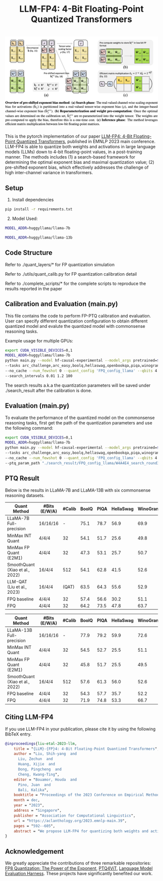 <h1 align="center">
    <p>LLM-FP4: 4-Bit Floating-Point Quantized Transformers</p>
</h1>

<h1 align="center"> 
<img src="./img/fpq.png" width="600">
</h1>

This is the pytorch implementation of our paper [LLM-FP4: 4-Bit Floating-Point Quantized Transformers](https://arxiv.org/abs/2310.16836), published in EMNLP 2023 main conference.
LLM-FP4 is able to quantize both weights and activations in large language models (LLMs) down to 4-bit floating-point values, in a post-training manner. The methods includes (1) a search-based framework for determining the optimal exponent bias and maximal quantization value; (2) pre-shifted exponent bias, which effectively addresses the challenge of high inter-channel variance in transformers.


## Setup

1. Install dependencies
```bash
pip install -r requirements.txt
```

2. Model Used:

```bash
MODEL_ADDR=huggyllama/llama-7b
```
```bash
MODEL_ADDR=huggyllama/llama-13b
```

## Code Structure
Refer to ./quant_layers/* for FP quantization simulation

Refer to ./utils/quant_calib.py for FP quantization calibration detail

Refer to ./complete_scripts/* for the complete scripts to reproduce the results reported in the paper

## Calibration and Evaluation (main.py)

This file contains the code to perform FP-PTQ calibration and evaluation. User can specify different quantization configuration to obtain different quantized model and evalute the quantized model with commonsense reasoning tasks.

Example usage for multiple GPUs:
```bash
export CUDA_VISIBLE_DEVICES=0,1
MODEL_ADDR=huggyllama/llama-7b
python main.py --model hf-causal-experimental --model_args pretrained=$MODEL_ADDR,use_accelerate=True \
--tasks arc_challenge,arc_easy,boolq,hellaswag,openbookqa,piqa,winogrande --device cuda --batch_size auto \
--no_cache --num_fewshot 0 --quant_config 'FPQ_config_llama' --qbits 4 4 4 2 2 2 --calib_size 32 --search_round 3 \
--search_intervals 0.01 1.2 100
```

The search results a.k.a the quantization parameters will be saved under ./search_result after the calibration is done.

## Evaluation (main.py)

To evaluate the performance of the quantized model on the commonsense reasoning tasks, first get the path of the quantization parameters and use the following command:

```bash
export CUDA_VISIBLE_DEVICES=0,1
MODEL_ADDR=huggyllama/llama-7b
python main.py --model hf-causal-experimental --model_args pretrained=$MODEL_ADDR,use_accelerate=True \
--tasks arc_challenge,arc_easy,boolq,hellaswag,openbookqa,piqa,winogrande --device cuda --batch_size auto \
--no_cache --num_fewshot 0 --quant_config 'FPQ_config_llama' --qbits 4 4 4 2 2 2 --only_eval \
--ptq_param_path "./search_result/FPQ_config_llama/W4A4E4_search_round3_search_intervals(0.01,1.2,100).pt"
```

## PTQ Result
Below is the results in LLaMA-7B and LLaMA-13B with six commonsense reasoning datasets.

| Quant Method              | #Bits (E/W/A) | #Calib |  BoolQ  |  PIQA  |  HellaSwag  |  WinoGrande  |  ARC-e  |  ARC-c  |  Average  |
|----------- |---------|--------|--------|-------------|--------------|---------|---------|--------|-----------|
|    LLaMA-7B Full-precision           | 16/16/16 | - |  75.1  |  78.7    |  56.9       | 69.9 | 75.3 |  41.9  |  66.3    |
|    MinMax INT Quant        | 4/4/4 | 32 |  54.1  |  51.7   |  25.6      | 49.8 | 24.7 |  22.9  |  38.1    |
|    MinMax FP Quant (E2M1)  | 4/4/4 | 32 |  47.3  |  53.1   |  25.7      | 50.7 | 25.1 |  22.4  |  37.4    |
|    SmoothQuant (Xiao et al., 2022) | 16/4/4 | 512 |  54.1  |  62.8   |   41.5   | 52.6 | 50.6 |  32.9  |  49.1    |
|    LLM-QAT (Liu et al., 2023) | 16/4/4 | (QAT) |  63.5  |  64.3   |   55.6   | 52.9 | 50.3 |  30.2  |  52.8    |
|    FPQ baseline | 4/4/4 | 32 |  57.4  |  56.6   |   30.2   | 51.1 | 37.7 |  23.2 |  42.7    |
|    FPQ  | 4/4/4 | 32 |  64.2  |  73.5   |   47.8   | 63.7 | 65.9 |  33.6  | **58.1**    |


| Quant Method              | #Bits (E/W/A) | #Calib |  BoolQ  |  PIQA  |  HellaSwag  |  WinoGrande  |  ARC-e  |  ARC-c  |  Average  |
|-----------------------|---------|--------|--------|-------------|--------------|---------|---------|--------|-----------|
|    LLaMA-13B Full-precision           | 16/16/16 | - |  77.9  |  79.2    |  59.9       | 72.6 | 77.4 |  46.4  |  68.9    |
|    MinMax INT Quant        | 4/4/4 | 32 |  54.5  |  52.7   |  25.5      | 51.1 | 25.3 |  22.1  |  38.5    |
|    MinMax FP Quant (E2M1)  | 4/4/4 | 32 |  45.8  |  51.7   |  25.5      | 49.5 | 25.0 |  22.8  |  36.7    |
|    SmoothQuant (Xiao et al., 2022) | 16/4/4 | 512 |  57.6  |  61.3   |   56.0   | 52.6 | 49.9 |  25.1  |  50.4    |
|    FPQ baseline | 4/4/4 | 32 |  54.3  |  57.7   |   35.7   | 52.2 | 41.1 |  25.7  |  44.5    |
|    FPQ  | 4/4/4 | 32 |  71.9  |  74.8  |   53.3   | 66.7 | 71.7 |  39.9  |  **63.1**    |

## Citing LLM-FP4

If you use LLM-FP4 in your publication, please cite it by using the following BibTeX entry.

```bibtex
@inproceedings{liu-etal-2023-llm,
    title = "{LLM}-{FP}4: 4-Bit Floating-Point Quantized Transformers",
    author = "Liu, Shih-yang  and
      Liu, Zechun  and
      Huang, Xijie  and
      Dong, Pingcheng  and
      Cheng, Kwang-Ting",
    editor = "Bouamor, Houda  and
      Pino, Juan  and
      Bali, Kalika",
    booktitle = "Proceedings of the 2023 Conference on Empirical Methods in Natural Language Processing",
    month = dec,
    year = "2023",
    address = "Singapore",
    publisher = "Association for Computational Linguistics",
    url = "https://aclanthology.org/2023.emnlp-main.39",
    pages = "592--605",
    abstract = "We propose LLM-FP4 for quantizing both weights and activations in large language models (LLMs) down to 4-bit floating-point values, in a post-training manner. Existing post-training quantization (PTQ) solutions are primarily integer-based and struggle with bit widths below 8 bits. Compared to integer quantization, floating-point (FP) quantization is more flexible and can better handle long-tail or bell-shaped distributions, and it has emerged as a default choice in many hardware platforms. One characteristic of FP quantization is that its performance largely depends on the choice of exponent bits and clipping range. In this regard, we construct a strong FP-PTQ baseline by searching for the optimal quantization parameters. Furthermore, we observe a high inter-channel variance and low intra-channel variance pattern in activation distributions, which adds activation quantization difficulty. We recognize this pattern to be consistent across a spectrum of transformer models designed for diverse tasks such as LLMs, BERT, and Vision Transformer models. To tackle this, we propose per-channel activation quantization and show that these additional scaling factors can be reparameterized as exponential biases of weights, incurring a negligible cost. Our method, for the first time, can quantize both weights and activations in the LLaMA-13B to only 4-bit and achieves an average score of 63.1 on the common sense zero-shot reasoning tasks, which is only 5.8 lower than the full-precision model, significantly outperforming the previous state-of-the-art by 12.7 points. Code is available at: https://github.com/nbasyl/LLM-FP4.",
}
```

## Acknowledgement
We greatly appreciate the contributions of three remarkable repositories: [FP8 Quantization: The Power of the Exponent](https://github.com/Qualcomm-AI-research/FP8-quantization), [PTQ4ViT](https://github.com/hahnyuan/PTQ4ViT), [Language Model Evaluation Harness](https://github.com/EleutherAI/lm-evaluation-harness). These projects have significantly benefited our work. 
